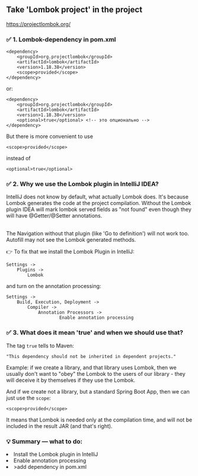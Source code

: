 ## Take 'Lombok project' in the project
https://projectlombok.org/

### ✅ 1. Lombok-dependency in pom.xml

    <dependency>
        <groupId>org.projectlombok</groupId>
        <artifactId>lombok</artifactId>
        <version>1.18.38</version>
        <scope>provided</scope>
    </dependency>

or:

    <dependency>
        <groupId>org.projectlombok</groupId>
        <artifactId>lombok</artifactId>
        <version>1.18.38</version>
        <optional>true</optional> <!-- это опционально -->
    </dependency>

But there is more convenient to use 
        
    <scope>provided</scope>

instead of 
    
    <optional>true</optional>

### ✅ 2. Why we use the Lombok plugin in IntelliJ IDEA?

IntelliJ does not know by default, what actually Lombok does.
It's because Lombok generates the code at the project compilation.
Without the Lombok plugin IDEA will mark lombok served fields as "not found"
even though they will have  @Getter/@Setter annotations.

<br>The Navigation without that plugin (like 'Go to definition') will not work too.
Autofill may not see the Lombok generated methods.

👉 To fix that we install the Lombok Plugin in IntelliJ: 

    Settings -> 
        Plugins -> 
            Lombok

and turn on the annotation processing: 
    
    Settings -> 
        Build, Execution, Deployment -> 
            Compiler -> 
                Annotation Processors -> 
                        Enable annotation processing

### ✅ 3. What does it mean  '<optional>true</optional>' and when we should use that?

The tag <code><optional>true</optional></code> tells to Maven:

    "This dependency should not be inherited in dependent projects."

Example: if we create a library, and that library uses Lombok,
then we usually don't want to "obey" the Lombok to the users of our library -
they will deceive it by themselves if they use the Lombok.

And if we create not a library, but a standard Spring Boot App, 
then we can just use the <code>scope</code>:

    <scope>provided</scope>

It means that Lombok is needed only at the compilation time,
and will not be included in the result  JAR (and that's right).

### 💡 Summary — what to do:

<li>Install the Lombok plugin in IntelliJ
<li>Enable annotation processing
<li>>add dependency in pom.xml

       

